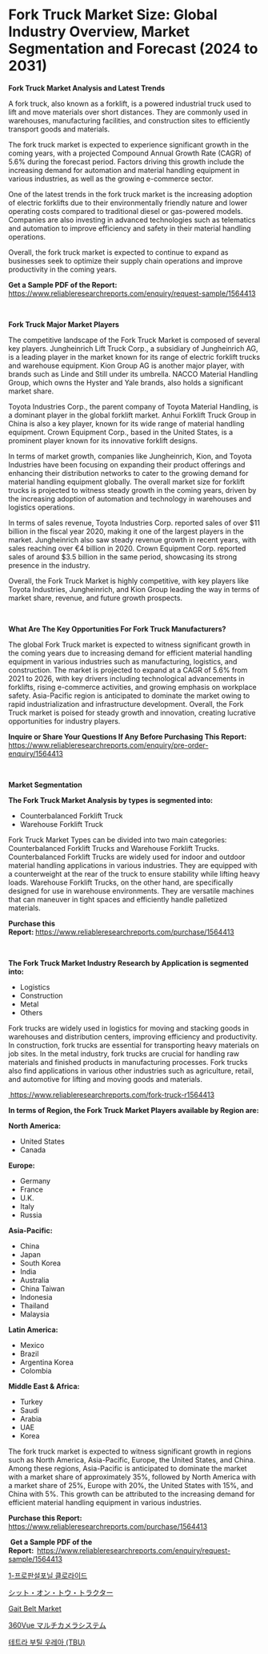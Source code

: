 <p><h1>Fork Truck Market Size: Global Industry Overview, Market Segmentation and Forecast (2024 to 2031)</h1></p><p><strong>Fork Truck Market Analysis and Latest Trends</strong></p>
<p><p>A fork truck, also known as a forklift, is a powered industrial truck used to lift and move materials over short distances. They are commonly used in warehouses, manufacturing facilities, and construction sites to efficiently transport goods and materials. </p><p>The fork truck market is expected to experience significant growth in the coming years, with a projected Compound Annual Growth Rate (CAGR) of 5.6% during the forecast period. Factors driving this growth include the increasing demand for automation and material handling equipment in various industries, as well as the growing e-commerce sector. </p><p>One of the latest trends in the fork truck market is the increasing adoption of electric forklifts due to their environmentally friendly nature and lower operating costs compared to traditional diesel or gas-powered models. Companies are also investing in advanced technologies such as telematics and automation to improve efficiency and safety in their material handling operations. </p><p>Overall, the fork truck market is expected to continue to expand as businesses seek to optimize their supply chain operations and improve productivity in the coming years.</p></p>
<p><strong>Get a Sample PDF of the Report:&nbsp;</strong> <a href="https://www.reliableresearchreports.com/enquiry/request-sample/1564413">https://www.reliableresearchreports.com/enquiry/request-sample/1564413</a></p>
<p>&nbsp;</p>
<p><strong>Fork Truck Major Market Players</strong></p>
<p><p>The competitive landscape of the Fork Truck Market is composed of several key players. Jungheinrich Lift Truck Corp., a subsidiary of Jungheinrich AG, is a leading player in the market known for its range of electric forklift trucks and warehouse equipment. Kion Group AG is another major player, with brands such as Linde and Still under its umbrella. NACCO Material Handling Group, which owns the Hyster and Yale brands, also holds a significant market share.</p><p>Toyota Industries Corp., the parent company of Toyota Material Handling, is a dominant player in the global forklift market. Anhui Forklift Truck Group in China is also a key player, known for its wide range of material handling equipment. Crown Equipment Corp., based in the United States, is a prominent player known for its innovative forklift designs.</p><p>In terms of market growth, companies like Jungheinrich, Kion, and Toyota Industries have been focusing on expanding their product offerings and enhancing their distribution networks to cater to the growing demand for material handling equipment globally. The overall market size for forklift trucks is projected to witness steady growth in the coming years, driven by the increasing adoption of automation and technology in warehouses and logistics operations.</p><p>In terms of sales revenue, Toyota Industries Corp. reported sales of over $11 billion in the fiscal year 2020, making it one of the largest players in the market. Jungheinrich also saw steady revenue growth in recent years, with sales reaching over €4 billion in 2020. Crown Equipment Corp. reported sales of around $3.5 billion in the same period, showcasing its strong presence in the industry.</p><p>Overall, the Fork Truck Market is highly competitive, with key players like Toyota Industries, Jungheinrich, and Kion Group leading the way in terms of market share, revenue, and future growth prospects.</p></p>
<p>&nbsp;</p>
<p><strong>What Are The Key Opportunities For Fork Truck Manufacturers?</strong></p>
<p><p>The global Fork Truck market is expected to witness significant growth in the coming years due to increasing demand for efficient material handling equipment in various industries such as manufacturing, logistics, and construction. The market is projected to expand at a CAGR of 5.6% from 2021 to 2026, with key drivers including technological advancements in forklifts, rising e-commerce activities, and growing emphasis on workplace safety. Asia-Pacific region is anticipated to dominate the market owing to rapid industrialization and infrastructure development. Overall, the Fork Truck market is poised for steady growth and innovation, creating lucrative opportunities for industry players.</p></p>
<p><strong>Inquire or Share Your Questions If Any Before Purchasing This Report:</strong> <a href="https://www.reliableresearchreports.com/enquiry/pre-order-enquiry/1564413">https://www.reliableresearchreports.com/enquiry/pre-order-enquiry/1564413</a></p>
<p>&nbsp;</p>
<p><strong>Market Segmentation</strong></p>
<p><strong>The Fork Truck Market Analysis by types is segmented into:</strong></p>
<p><ul><li>Counterbalanced Forklift Truck</li><li>Warehouse Forklift Truck</li></ul></p>
<p><p>Fork Truck Market Types can be divided into two main categories: Counterbalanced Forklift Trucks and Warehouse Forklift Trucks. Counterbalanced Forklift Trucks are widely used for indoor and outdoor material handling applications in various industries. They are equipped with a counterweight at the rear of the truck to ensure stability while lifting heavy loads. Warehouse Forklift Trucks, on the other hand, are specifically designed for use in warehouse environments. They are versatile machines that can maneuver in tight spaces and efficiently handle palletized materials.</p></p>
<p><strong>Purchase this Report:&nbsp;</strong><a href="https://www.reliableresearchreports.com/purchase/1564413">https://www.reliableresearchreports.com/purchase/1564413</a></p>
<p>&nbsp;</p>
<p><strong>The Fork Truck Market Industry Research by Application is segmented into:</strong></p>
<p><ul><li>Logistics</li><li>Construction</li><li>Metal</li><li>Others</li></ul></p>
<p><p>Fork trucks are widely used in logistics for moving and stacking goods in warehouses and distribution centers, improving efficiency and productivity. In construction, fork trucks are essential for transporting heavy materials on job sites. In the metal industry, fork trucks are crucial for handling raw materials and finished products in manufacturing processes. Fork trucks also find applications in various other industries such as agriculture, retail, and automotive for lifting and moving goods and materials.</p></p>
<p><a href="https://www.reliableresearchreports.com/fork-truck-r1564413">&nbsp;https://www.reliableresearchreports.com/fork-truck-r1564413</a></p>
<p><strong>In terms of Region, the Fork Truck Market Players available by Region are:</strong></p>
<p>
    <p> <strong> North America: </strong>
        <ul>
            <li>United States</li>
            <li>Canada</li>
        </ul>
        </p> 
    <p> <strong> Europe: </strong>
        <ul>
            <li>Germany</li>
            <li>France</li>
            <li>U.K.</li>
            <li>Italy</li>
            <li>Russia</li>
        </ul>
        </p> 
    <p> <strong> Asia-Pacific: </strong>
        <ul>
            <li>China</li>
            <li>Japan</li>
            <li>South Korea</li>
            <li>India</li>
            <li>Australia</li>
            <li>China Taiwan</li>
            <li>Indonesia</li>
            <li>Thailand</li>
            <li>Malaysia</li>
        </ul>
        </p> 
    <p> <strong> Latin America: </strong>
        <ul>
            <li>Mexico</li>
            <li>Brazil</li>
            <li>Argentina Korea</li>
            <li>Colombia</li>
        </ul>
        </p> 
    <p> <strong> Middle East & Africa: </strong>
        <ul>
            <li>Turkey</li>
            <li>Saudi</li>
            <li>Arabia</li>
            <li>UAE</li>
            <li>Korea</li>
        </ul>
    </p>
    </p>
<p><p>The fork truck market is expected to witness significant growth in regions such as North America, Asia-Pacific, Europe, the United States, and China. Among these regions, Asia-Pacific is anticipated to dominate the market with a market share of approximately 35%, followed by North America with a market share of 25%, Europe with 20%, the United States with 15%, and China with 5%. This growth can be attributed to the increasing demand for efficient material handling equipment in various industries.</p></p>
<p><strong>Purchase this Report: </strong><a href="https://www.reliableresearchreports.com/purchase/1564413">https://www.reliableresearchreports.com/purchase/1564413</a></p>
<p>&nbsp;<strong>Get a Sample PDF of the Report:&nbsp;&nbsp;</strong><a href="https://www.reliableresearchreports.com/enquiry/request-sample/1564413">https://www.reliableresearchreports.com/enquiry/request-sample/1564413</a></p>
<p><strong></strong></p>
<p><p><a href="https://github.com/ThomasElmes2022/Market-Research-Report-List-1/blob/main/7697580112636.md">1-프로판설포닐 클로라이드</a></p><p><a href="https://medium.com/@bertabellesqo9u/%E3%82%B7%E3%83%83%E3%83%88%E3%82%AA%E3%83%B3%E5%9E%8B%E3%83%88%E3%82%A6%E3%83%88%E3%83%A9%E3%82%AF%E3%82%BF%E3%83%BC%E3%81%AE%E5%B8%82%E5%A0%B4%E4%BA%88%E6%B8%AC-%E5%B8%82%E5%A0%B4%E5%8B%95%E5%90%91-%E3%81%8A%E3%82%88%E3%81%B3%E5%BD%B1%E9%9F%BF%E5%88%86%E6%9E%90-2024%E5%B9%B4-2031%E5%B9%B4-22ef334b207f">シット・オン・トウ・トラクター</a></p><p><a href="https://github.com/sajonf007/Market-Research-Report-List-1/blob/main/gait-belt-market.md">Gait Belt Market</a></p><p><a href="https://github.com/mathieurico66/Market-Research-Report-List-2/blob/main/3338099120578.md">360Vue マルチカメラシステム</a></p><p><a href="https://github.com/risastia4/Market-Research-Report-List-1/blob/main/8813232112635.md">테트라 부틸 우레아 (TBU)</a></p></p>